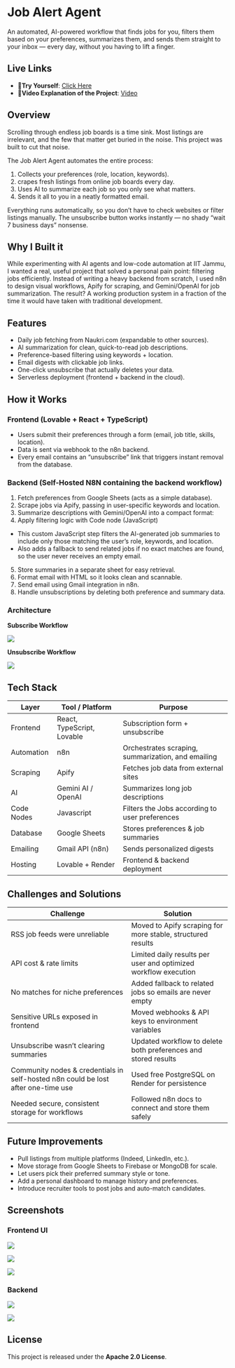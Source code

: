 # Job Alert Agent
An automated, AI-powered workflow that finds jobs for you, filters them based on your preferences, summarizes them, and sends them straight to your inbox — every day, without you having to lift a finger.

## Live Links
- 🔗**Try Yourself**: [Click Here](https://job-whisperer-53.lovable.app/)
- 🔗**Video Explanation of the Project**: [Video](https://drive.google.com/file/d/1EPsWIJmGL6mSixbKjwrllNBmR6zFS-YI/view?usp=sharing)

## Overview
Scrolling through endless job boards is a time sink. Most listings are irrelevant, and the few that matter get buried in the noise.
This project was built to cut that noise.

The Job Alert Agent automates the entire process:
1. Collects your preferences (role, location, keywords).
2. crapes fresh listings from online job boards every day.
3. Uses AI to summarize each job so you only see what matters.
4. Sends it all to you in a neatly formatted email.

Everything runs automatically, so you don’t have to check websites or filter listings manually. The unsubscribe button works instantly — no shady “wait 7 business days” nonsense.

## Why I Built it
While experimenting with AI agents and low-code automation at IIT Jammu, I wanted a real, useful project that solved a personal pain point: filtering jobs efficiently.
Instead of writing a heavy backend from scratch, I used n8n to design visual workflows, Apify for scraping, and Gemini/OpenAI for job summarization.
The result? A working production system in a fraction of the time it would have taken with traditional development.

## Features
- Daily job fetching from Naukri.com (expandable to other sources).
- AI summarization for clean, quick-to-read job descriptions.
- Preference-based filtering using keywords + location.
- Email digests with clickable job links.
- One-click unsubscribe that actually deletes your data.
- Serverless deployment (frontend + backend in the cloud).

## How it Works
### Frontend (Lovable + React + TypeScript)
- Users submit their preferences through a form (email, job title, skills, location).
- Data is sent via webhook to the n8n backend.
- Every email contains an “unsubscribe” link that triggers instant removal from the database.

### Backend (Self-Hosted N8N containing the backend workflow)
1. Fetch preferences from Google Sheets (acts as a simple database).
2. Scrape jobs via Apify, passing in user-specific keywords and location.
3. Summarize descriptions with Gemini/OpenAI into a compact format:
4. Apply filtering logic with Code node (JavaScript)

  - This custom JavaScript step filters the AI-generated job summaries to include only those matching the user’s role, keywords, and location.
  - Also adds a fallback to send related jobs if no exact matches are found, so the user never receives an empty email.

5. Store summaries in a separate sheet for easy retrieval.
6. Format email with HTML so it looks clean and scannable.
7. Send email using Gmail integration in n8n.
8. Handle unsubscriptions by deleting both preference and summary data.

### Architecture
**Subscribe Workflow**

![](assets/screenshots/Screenshot%202025-08-04%20162200.png)

**Unsubscribe Workflow**

![](assets/screenshots/Screenshot%202025-08-04%20161724.png)

## Tech Stack

| Layer      | Tool / Platform            | Purpose                                            |
| ---------- | -------------------------- | -------------------------------------------------- |
| Frontend   | React, TypeScript, Lovable | Subscription form + unsubscribe                    |
| Automation | n8n                        | Orchestrates scraping, summarization, and emailing |
| Scraping   | Apify                      | Fetches job data from external sites               |
| AI         | Gemini AI / OpenAI         | Summarizes long job descriptions                   |
| Code Nodes | Javascript                 | Filters the Jobs according to user preferences     |
| Database   | Google Sheets              | Stores preferences & job summaries                 |
| Emailing   | Gmail API (n8n)            | Sends personalized digests                         |
| Hosting    | Lovable + Render           | Frontend & backend deployment                      |

## Challenges and Solutions

| Challenge                             | Solution                                                        |
| ------------------------------------- | --------------------------------------------------------------- |
| RSS job feeds were unreliable         | Moved to Apify scraping for more stable, structured results     |
| API cost & rate limits                | Limited daily results per user and optimized workflow execution |
| No matches for niche preferences      | Added fallback to related jobs so emails are never empty        |
| Sensitive URLs exposed in frontend    | Moved webhooks & API keys to environment variables              |
| Unsubscribe wasn’t clearing summaries | Updated workflow to delete both preferences and stored results  |
| Community nodes & credentials in self-hosted n8n could be lost after one-time use     | Used free PostgreSQL on Render for persistence                  |
| Needed secure, consistent storage for workflows | Followed n8n docs to connect and store them safely              |


## Future Improvements
- Pull listings from multiple platforms (Indeed, LinkedIn, etc.).
- Move storage from Google Sheets to Firebase or MongoDB for scale.
- Let users pick their preferred summary style or tone.
- Add a personal dashboard to manage history and preferences.
- Introduce recruiter tools to post jobs and auto-match candidates.

## Screenshots

### Frontend UI
![](assets/screenshots/Screenshot%202025-08-12%20150719.png)

![](assets/screenshots/Screenshot%202025-08-12%20150737.png)

![](assets/screenshots/Screenshot%202025-08-12%20150806.png)

### Backend 
![](assets/screenshots/Screenshot%202025-08-04%20162200.png)

![](assets/screenshots/Screenshot%202025-08-04%20161724.png)

## License
This project is released under the **Apache 2.0 License**.
